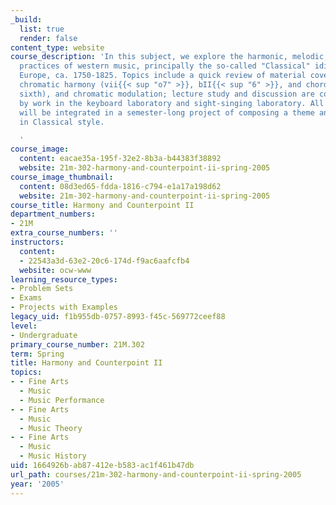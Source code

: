 ```yaml
---
_build:
  list: true
  render: false
content_type: website
course_description: 'In this subject, we explore the harmonic, melodic, and formal
  practices of western music, principally the so-called "Classical" idiom of central
  Europe, ca. 1750-1825. Topics include a quick review of material covered in 21M.301,
  chromatic harmony (vii{{< sup "o7" >}}, bII{{< sup "6" >}}, and chords of the augmented
  sixth), and chromatic modulation; lecture study and discussion are complemented
  by work in the keyboard laboratory and sight-singing laboratory. All areas of study
  will be integrated in a semester-long project of composing a theme and two variations
  in Classical style.

  '
course_image:
  content: eacae35a-195f-32e2-8b3a-b44383f38892
  website: 21m-302-harmony-and-counterpoint-ii-spring-2005
course_image_thumbnail:
  content: 08d3ed65-fdda-1816-c794-e1a17a198d62
  website: 21m-302-harmony-and-counterpoint-ii-spring-2005
course_title: Harmony and Counterpoint II
department_numbers:
- 21M
extra_course_numbers: ''
instructors:
  content:
  - 22543a3d-63e2-20c6-174d-f9ac6aafcfb4
  website: ocw-www
learning_resource_types:
- Problem Sets
- Exams
- Projects with Examples
legacy_uid: f1b955db-0757-8993-f45c-569772ceef88
level:
- Undergraduate
primary_course_number: 21M.302
term: Spring
title: Harmony and Counterpoint II
topics:
- - Fine Arts
  - Music
  - Music Performance
- - Fine Arts
  - Music
  - Music Theory
- - Fine Arts
  - Music
  - Music History
uid: 1664926b-ab87-412e-b583-ac1f461b47db
url_path: courses/21m-302-harmony-and-counterpoint-ii-spring-2005
year: '2005'
---
```

